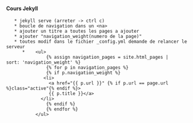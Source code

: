 ---
---
#### Cours Jekyll

       * jekyll serve (arreter -> ctrl c)
       * boucle de navigation dans un <na>
       * ajouter un titre a toutes les pages a ajouter
       * ajouter "navigation_weight(numero de la page)"
       * toutes modif dans le fichier _config.yml demande de relancer le serveur
          *    <ul>
                   {% assign navigation_pages = site.html_pages |                    sort: 'navigation_weight' %}
                   {% for p in navigation_pages %}
                   {% if p.navigation_weight %}
                  <li>
                    <a href="{{ p.url }}" {% if p.url == page.url %}class="active"{% endif %}>
                    {{ p.title }}</a>
                 </li>
                   {% endif %}
                   {% endfor %}
               </ul>